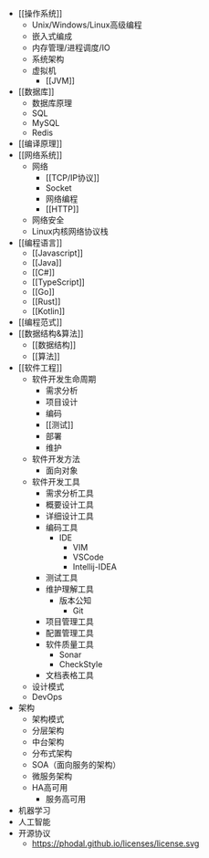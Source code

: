 - [[操作系统]]
	- Unix/Windows/Linux高级编程
	- 嵌入式编成
	- 内存管理/进程调度/IO
	- 系统架构
	- 虚拟机
		- [[JVM]]
- [[数据库]]
	- 数据库原理
	- SQL
	- MySQL
	- Redis
- [[编译原理]]
- [[网络系统]]
	- 网络
		- [[TCP/IP协议]]
		- Socket
		- 网络编程
		- [[HTTP]]
	- 网络安全
	- Linux内核网络协议栈
- [[编程语言]]
	- [[Javascript]]
	- [[Java]]
	- [[C#]]
	- [[TypeScript]]
	- [[Go]]
	- [[Rust]]
	- [[Kotlin]]
- [[编程范式]]
- [[数据结构&算法]]
	- [[数据结构]]
	- [[算法]]
- [[软件工程]]
	- 软件开发生命周期
		- 需求分析
		- 项目设计
		- 编码
		- [[测试]]
		- 部署
		- 维护
	- 软件开发方法
		- 面向对象
	- 软件开发工具
		- 需求分析工具
		- 概要设计工具
		- 详细设计工具
		- 编码工具
			- IDE
				- VIM
				- VSCode
				- Intellij-IDEA
		- 测试工具
		- 维护理解工具
			- 版本公知
				- Git
		- 项目管理工具
		- 配置管理工具
		- 软件质量工具
			- Sonar
			- CheckStyle
		- 文档表格工具
	- 设计模式
	- DevOps
- 架构
	- 架构模式
	- 分层架构
	- 中台架构
	- 分布式架构
	- SOA（面向服务的架构）
	- 微服务架构
	- HA高可用
		- 服务高可用
- 机器学习
- 人工智能
- 开源协议
	- https://phodal.github.io/licenses/license.svg